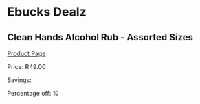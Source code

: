 
# Ebucks Dealz
## Clean Hands Alcohol Rub - Assorted Sizes
[Product Page](https://www.ebucks.com/web/shop/productSelected.do?prodId=919163702&catId=908607666)

Price: R49.00

Savings: 

Percentage off: %
	